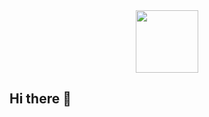 <div id="header" align="center">
  <img src="https://i.giphy.com/media/v1.Y2lkPTc5MGI3NjExYmpuYjNkaHc0cWFoanIyaDVqYTJydzZ5YjBsZHNoOXo3eXJ4Z2IycSZlcD12MV9pbnRlcm5hbF9naWZfYnlfaWQmY3Q9Zw/2IudUHdI075HL02Pkk/giphy.gif" width="100"/>
</div>




## Hi there 👋

<!--
**Sidorovi4ok/Sidorovi4ok** is a ✨ _special_ ✨ repository because its `README.md` (this file) appears on your GitHub profile.

Here are some ideas to get you started:

- 🔭 I’m currently working on ...
- 🌱 I’m currently learning ...
- 👯 I’m looking to collaborate on ...
- 🤔 I’m looking for help with ...
- 💬 Ask me about ...
- 📫 How to reach me: ...
- 😄 Pronouns: ...
- ⚡ Fun fact: ...
-->
